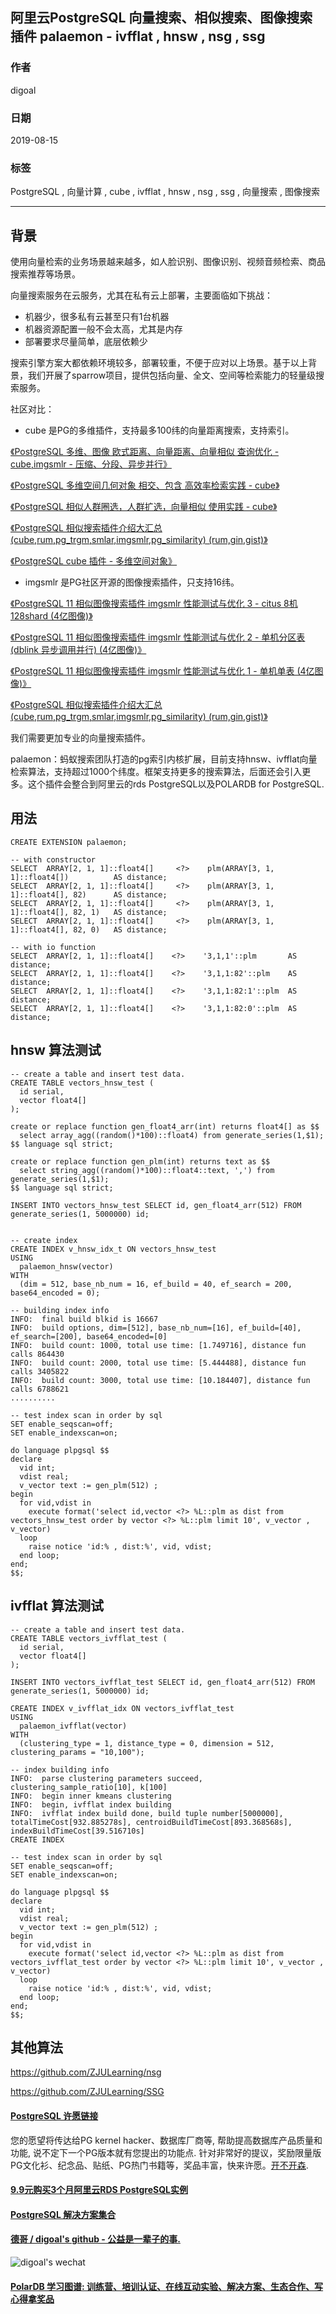 ## 阿里云PostgreSQL 向量搜索、相似搜索、图像搜索 插件 palaemon - ivfflat , hnsw , nsg , ssg     
                
### 作者                
digoal                
                
### 日期                
2019-08-15               
                
### 标签                
PostgreSQL , 向量计算 , cube , ivfflat , hnsw , nsg , ssg , 向量搜索 , 图像搜索      
                
----                
                
## 背景       
使用向量检索的业务场景越来越多，如人脸识别、图像识别、视频音频检索、商品搜索推荐等场景。    
    
向量搜索服务在云服务，尤其在私有云上部署，主要面临如下挑战：    
    
- 机器少，很多私有云甚至只有1台机器    
- 机器资源配置一般不会太高，尤其是内存    
- 部署要求尽量简单，底层依赖少    
    
搜索引擎方案大都依赖环境较多，部署较重，不便于应对以上场景。基于以上背景，我们开展了sparrow项目，提供包括向量、全文、空间等检索能力的轻量级搜索服务。    
    
社区对比：    
    
- cube 是PG的多维插件，支持最多100纬的向量距离搜索，支持索引。    
  
[《PostgreSQL 多维、图像 欧式距离、向量距离、向量相似 查询优化 - cube,imgsmlr - 压缩、分段、异步并行》](../201811/20181129_01.md)    
  
[《PostgreSQL 多维空间几何对象 相交、包含 高效率检索实践 - cube》](../201810/20181015_01.md)    
  
[《PostgreSQL 相似人群圈选，人群扩选，向量相似 使用实践 - cube》](../201810/20181011_01.md)    
  
[《PostgreSQL 相似搜索插件介绍大汇总 (cube,rum,pg_trgm,smlar,imgsmlr,pg_similarity) (rum,gin,gist)》](../201809/20180904_01.md)    
  
[《PostgreSQL cube 插件 - 多维空间对象》](../201709/20170902_01.md)   
    
- imgsmlr 是PG社区开源的图像搜索插件，只支持16纬。    
  
[《PostgreSQL 11 相似图像搜索插件 imgsmlr 性能测试与优化 3 - citus 8机128shard (4亿图像)》](../201809/20180904_04.md)    
  
[《PostgreSQL 11 相似图像搜索插件 imgsmlr 性能测试与优化 2 - 单机分区表 (dblink 异步调用并行) (4亿图像)》](../201809/20180904_03.md)    
  
[《PostgreSQL 11 相似图像搜索插件 imgsmlr 性能测试与优化 1 - 单机单表 (4亿图像)》](../201809/20180904_02.md)    
  
[《PostgreSQL 相似搜索插件介绍大汇总 (cube,rum,pg_trgm,smlar,imgsmlr,pg_similarity) (rum,gin,gist)》](../201809/20180904_01.md)    
    
我们需要更加专业的向量搜索插件。    
    
palaemon：蚂蚁搜索团队打造的pg索引内核扩展，目前支持hnsw、ivfflat向量检索算法，支持超过1000个纬度。框架支持更多的搜索算法，后面还会引入更多。这个插件会整合到阿里云的rds PostgreSQL以及POLARDB for PostgreSQL.      
    
## 用法    
    
```    
CREATE EXTENSION palaemon;    
    
-- with constructor    
SELECT  ARRAY[2, 1, 1]::float4[]     <?>    plm(ARRAY[3, 1, 1]::float4[])          AS distance;    
SELECT  ARRAY[2, 1, 1]::float4[]     <?>    plm(ARRAY[3, 1, 1]::float4[], 82)      AS distance;    
SELECT  ARRAY[2, 1, 1]::float4[]     <?>    plm(ARRAY[3, 1, 1]::float4[], 82, 1)   AS distance;    
SELECT  ARRAY[2, 1, 1]::float4[]     <?>    plm(ARRAY[3, 1, 1]::float4[], 82, 0)   AS distance;    
    
-- with io function    
SELECT  ARRAY[2, 1, 1]::float4[]    <?>    '3,1,1'::plm       AS distance;    
SELECT  ARRAY[2, 1, 1]::float4[]    <?>    '3,1,1:82'::plm    AS distance;    
SELECT  ARRAY[2, 1, 1]::float4[]    <?>    '3,1,1:82:1'::plm  AS distance;    
SELECT  ARRAY[2, 1, 1]::float4[]    <?>    '3,1,1:82:0'::plm  AS distance;    
```    
    
## hnsw 算法测试    
    
```    
-- create a table and insert test data.    
CREATE TABLE vectors_hnsw_test (    
  id serial,    
  vector float4[]    
);    
    
create or replace function gen_float4_arr(int) returns float4[] as $$    
  select array_agg((random()*100)::float4) from generate_series(1,$1);    
$$ language sql strict;    
    
create or replace function gen_plm(int) returns text as $$    
  select string_agg((random()*100)::float4::text, ',') from generate_series(1,$1);    
$$ language sql strict;    
    
INSERT INTO vectors_hnsw_test SELECT id, gen_float4_arr(512) FROM generate_series(1, 5000000) id;    
    
    
-- create index    
CREATE INDEX v_hnsw_idx_t ON vectors_hnsw_test    
USING    
  palaemon_hnsw(vector)    
WITH    
  (dim = 512, base_nb_num = 16, ef_build = 40, ef_search = 200, base64_encoded = 0);    
  
-- building index info
INFO:  final build blkid is 16667
INFO:  build options, dim=[512], base_nb_num=[16], ef_build=[40], ef_search=[200], base64_encoded=[0]
INFO:  build count: 1000, total use time: [1.749716], distance fun calls 864430
INFO:  build count: 2000, total use time: [5.444488], distance fun calls 3405822
INFO:  build count: 3000, total use time: [10.184407], distance fun calls 6788621
..........
    
-- test index scan in order by sql    
SET enable_seqscan=off;    
SET enable_indexscan=on;    
    
do language plpgsql $$    
declare    
  vid int;    
  vdist real;    
  v_vector text := gen_plm(512) ;    
begin    
  for vid,vdist in     
    execute format('select id,vector <?> %L::plm as dist from vectors_hnsw_test order by vector <?> %L::plm limit 10', v_vector , v_vector)      
  loop    
    raise notice 'id:% , dist:%', vid, vdist;    
  end loop;    
end;    
$$;    
```    
    
    
## ivfflat 算法测试    
    
```    
-- create a table and insert test data.    
CREATE TABLE vectors_ivfflat_test (    
  id serial,    
  vector float4[]    
);    
    
INSERT INTO vectors_ivfflat_test SELECT id, gen_float4_arr(512) FROM generate_series(1, 5000000) id;    
    
CREATE INDEX v_ivfflat_idx ON vectors_ivfflat_test    
USING    
  palaemon_ivfflat(vector)    
WITH    
  (clustering_type = 1, distance_type = 0, dimension = 512, clustering_params = "10,100");    

-- index building info
INFO:  parse clustering parameters succeed, clustering_sample_ratio[10], k[100]
INFO:  begin inner kmeans clustering
INFO:  begin, ivfflat index building
INFO:  ivfflat index build done, build tuple number[5000000], totalTimeCost[932.885278s], centroidBuildTimeCost[893.368568s], indexBuildTimeCost[39.516710s]
CREATE INDEX
    
-- test index scan in order by sql    
SET enable_seqscan=off;    
SET enable_indexscan=on;    
    
do language plpgsql $$    
declare    
  vid int;    
  vdist real;    
  v_vector text := gen_plm(512) ;    
begin    
  for vid,vdist in     
    execute format('select id,vector <?> %L::plm as dist from vectors_ivfflat_test order by vector <?> %L::plm limit 10', v_vector , v_vector)      
  loop    
    raise notice 'id:% , dist:%', vid, vdist;    
  end loop;    
end;    
$$;    
```    
    
## 其他算法    
https://github.com/ZJULearning/nsg    
    
https://github.com/ZJULearning/SSG    
     
        
  
  
  
  
  
  
  
  
  
  
  
  
  
  
  
  
  
  
  
  
  
  
  
  
  
  
  
  
  
  
  
  
  
  
  
  
  
  
  
  
  
  
  
  
  
  
  
  
  
  
  
  
  
  
  
  
  
  
  
  
  
  
  
  
  
  
  
  
  
#### [PostgreSQL 许愿链接](https://github.com/digoal/blog/issues/76 "269ac3d1c492e938c0191101c7238216")
您的愿望将传达给PG kernel hacker、数据库厂商等, 帮助提高数据库产品质量和功能, 说不定下一个PG版本就有您提出的功能点. 针对非常好的提议，奖励限量版PG文化衫、纪念品、贴纸、PG热门书籍等，奖品丰富，快来许愿。[开不开森](https://github.com/digoal/blog/issues/76 "269ac3d1c492e938c0191101c7238216").  
  
  
#### [9.9元购买3个月阿里云RDS PostgreSQL实例](https://www.aliyun.com/database/postgresqlactivity "57258f76c37864c6e6d23383d05714ea")
  
  
#### [PostgreSQL 解决方案集合](https://yq.aliyun.com/topic/118 "40cff096e9ed7122c512b35d8561d9c8")
  
  
#### [德哥 / digoal's github - 公益是一辈子的事.](https://github.com/digoal/blog/blob/master/README.md "22709685feb7cab07d30f30387f0a9ae")
  
  
![digoal's wechat](../pic/digoal_weixin.jpg "f7ad92eeba24523fd47a6e1a0e691b59")
  
  
#### [PolarDB 学习图谱: 训练营、培训认证、在线互动实验、解决方案、生态合作、写心得拿奖品](https://www.aliyun.com/database/openpolardb/activity "8642f60e04ed0c814bf9cb9677976bd4")
  
